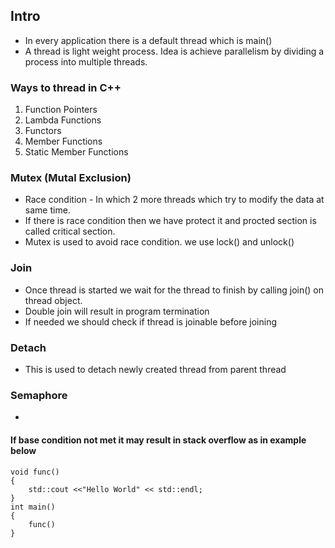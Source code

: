 ## Intro
- In every application there is a default thread which is main()
- A thread is light weight process. Idea is achieve parallelism by dividing a process into multiple threads.


### Ways to thread in C++
1) Function Pointers
2) Lambda Functions
3) Functors
4) Member Functions
5) Static Member Functions


### Mutex (Mutal Exclusion)
- Race condition - In which 2 more threads which try to modify the data at same time.
- If there is race condition then we have protect it and procted section is called critical section.
- Mutex is used to avoid race condition. we use lock() and unlock()

### Join
- Once thread is started we wait for the thread to finish by calling join() on thread object.
- Double join will result in program termination
- If needed we should check if thread is joinable before joining 


### Detach
- This is used to detach newly created thread from parent thread


### Semaphore
- 

#### If base condition not met it may result in stack overflow as in example below
```
void func()
{
    std::cout <<"Hello World" << std::endl;
}
int main()
{
    func()
}
```